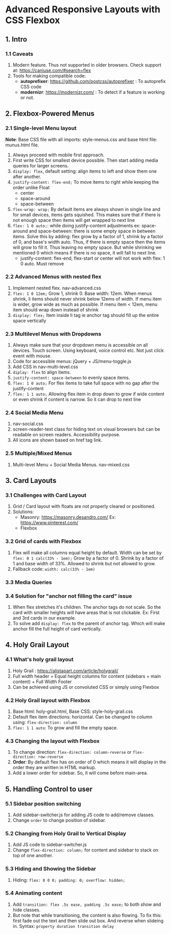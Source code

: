 # Advanced Responsive Layouts with CSS Flexbox

## 1. Intro
### 1.1 Caveats
1. Modern feature. Thus not supported in older browsers. Check support at: https://caniuse.com/#search=flex
2. Tools for making compatible code: 
    - **autoprefixer**: https://github.com/postcss/autoprefixer : To autoprefix CSS code
    - **modernizr**: https://modernizr.com/ : To detect if a feature is working or not.

## 2. Flexbox-Powered Menus
### 2.1 Single-level Menu layout
**Note**: Base CSS file with all imports: style-menus.css and base html file: munus.html file.
1. Always proceed with mobile first approach.
2. First write CSS for smallest device possible. Then start adding media queries for larger screens.
3. `display: flex`, default setting: align items to left and show them one after another.
4. `justify-content: flex-end;` To move items to right while keeping the order unlike Float
    - center
    - space-around
    - space-between
5. `flex-wrap: wrap;` By default items are always shown in single line and for small devices, items gets squished. This makes sure that if there is not enough space then items will get wrapped to next line
6. `flex: 1 0 auto;`: while doing justify-content adjustments ex: space-around and space-between: there is some empty space in between items. Solve this by adding: flex grow by a factor of 1, shrink by a factor of 0, and base's width auto. Thus, if there is empty space then the items will grow to fill it. Thus leaving no empty space. But while shrinking we mentioned 0 which means if there is no space, it will fall to next line.
    - justify-content: flex-end, flex-start or center will not work with flex: 1 0 auto. Must remove

### 2.2 Advanced Menus with nested flex
1. Implement nested flex. nav-advanced.css
2. `flex: 1 0 12em;` Grow 1, shrink 0. Base width: 12em. When menus shrink, li items should never shrink below 12ems of width. If menu item is wider, grow wide as much as possible. If menu item < 12em, menu item should wrap down instead of shrink
3. `display: flex;` Item inside li tag ie anchor tag should fill up the entire space vertically

### 2.3 Multilevel Menus with Dropdowns
1. Always make sure that your dropdown menu is accessible on all devices. Touch screen. Using keyboard, voice control etc. Not just click event with mouse.
2. Code for accessible menus: jQuery + JS/menu-toggle.js
3. Add CSS in nav-multi-level.css
4. `diplay: flex` to align items.
5. `justify-content: space-between` to evenly space items.
6. `flex: 1 0 auto;` For flex items to take full space with no gap after the justify-content
7. `flex: 1 1 auto;` Allowing flex item in drop down to grow if wide content or even shrink if content is narrow. So it can drop to next line

### 2.4 Social Media Menu
1. nav-social.css
2. screen-reader-text class for hiding text on visual browsers but can be readable on screen readers. Accessibility purpose.
3. All icons are shown based on href tag link.

### 2.5 Multiple/Mixed Menus
1. Multi-level Menu + Social Media Menus. nav-mixed.css

## 3. Card Layouts
### 3.1 Challenges with Card Layout
1. Grid / Card layout with floats are not properly cleared or positioned.
2. Solutions:
    - Masonry: https://masonry.desandro.com/ Ex: https://www.pinterest.com/
    - Flexbox

### 3.2 Grid of cards with Flexbox
1. Flex will make all columns equal height by default. Width can be set by `flex: 0 1 calc(33% - 1em);` Grow by a factor of 0. Shrink by a factor of 1 and base width of 33%. Allowed to shrink but not allowed to grow.
2. Fallback code: `width: calc(33% - 1em)`

### 3.3 Media Queries

### 3.4 Solution for "anchor not filling the card" issue
1. When flex stretches it's children. The anchor tags do not scale. So the card with smaller heights will have areas that is not clickable. Ex: First and 3rd cards in our example.
2. To solve add `display: flex` to the parent of anchor tag. Which will make anchor fill the full height of card vertically.

## 4. Holy Grail Layout
### 4.1 What's holy grail layout
1. Holy Grail : https://alistapart.com/article/holygrail/
2. Full width header + Equal height columns for content (sidebars + main content) + Full Width Footer
3. Can be achieved using JS or convoluted CSS or simply using Flexbox

### 4.2 Holy Grail layout with Flexbox
1. Base html: holy-grail.html, Base CSS: style-holy-grail.css
2. Default flex item directions: horizontal. Can be changed to column using: `flex-direction: column`
3. `flex: 1 1 auto`: To grow and fill the empty space.

### 4.3 Changing the layout with Flexbox
1. To change direction: `flex-direction: column-reverse` or `flex-direction: row-reverse`
2. **Order**: By default flex has on order of 0 which means it will display in the order they are written in HTML markup.
3. Add a lower order for sidebar. So, it will come before main-area.

## 5. Handling Control to user
### 5.1 Sidebar position switching
1. Add sidebar-switcher.js for adding JS code to add/remove classes.
2. Change `order` to change position of sidebar.

### 5.2 Changing from Holy Grail to Vertical Display
1. Add JS code to sidebar-switcher.js
2. Change `flex-direction: column;` for content and sidebar to stack on top of one another.

### 5.3 Hiding and Showing the Sidebar
1. Hiding: `flex: 0 0 0; padding: 0; overflow: hidden;`

### 5.4 Animating content
1. Add `transition: flex .5s ease, padding .5s ease;` to both show and hide classes. 
2. But note that while transitioning, the content is also flowing. To fix this: first fade out the text and then slide out box. And reverse when slideing in. Syntax: `property duration transition delay`
